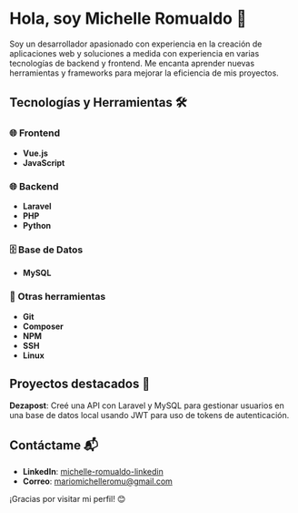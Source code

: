 # Hola, soy Michelle Romualdo 👋

Soy un desarrollador apasionado con experiencia en la creación de aplicaciones web y soluciones a medida con experiencia en varias tecnologías de backend y frontend. Me encanta aprender nuevas herramientas y frameworks para mejorar la eficiencia de mis proyectos.

## Tecnologías y Herramientas 🛠

### 🌐 Frontend
- **Vue.js**
- **JavaScript**
  
### 🌐 Backend
- **Laravel**
- **PHP**
- **Python**

### 🗄 Base de Datos
- **MySQL**

### 🔧 Otras herramientas
- **Git**
- **Composer**
- **NPM**
- **SSH**
- **Linux**

## Proyectos destacados 🚀
**Dezapost**: Creé una API con Laravel y MySQL para gestionar usuarios en una base de datos local usando JWT para uso de tokens de autenticación.

## Contáctame 📬

- **LinkedIn**: [michelle-romualdo-linkedin](https://www.linkedin.com/in/michelle-romualdo)
- **Correo**: [mariomichelleromu@gmail.com](mariomichelleromu@gmail.com)

¡Gracias por visitar mi perfil! 😊

